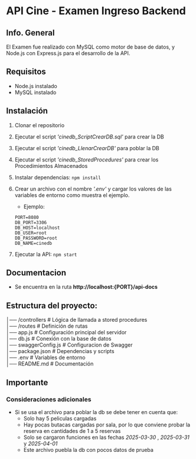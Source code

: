 # API Cine - Examen Ingreso Backend
## Info. General
El Examen fue realizado con MySQL como motor de base de datos, y Node.js con Express.js para el desarrollo de la API.

## Requisitos

- Node.js instalado
- MySQL instalado

## Instalación

1. Clonar el repositorio

2. Ejecutar el script _'cinedb_ScriptCrearDB.sql'_ para crear la DB

3. Ejecutar el script _'cinedb_LlenarCrearDB'_ para poblar la DB

4. Ejecutar el script _'cinedb_StoredProcedures'_ para crear los Procedimientos Almacenados

5. Instalar dependencias:
   `npm install`

6. Crear un archivo con el nombre _'.env'_ y cargar los valores de las variables de entorno como muestra el ejemplo.
   - Ejemplo:
   ```
   PORT=8080
   DB_PORT=3306
   DB_HOST=localhost
   DB_USER=root
   DB_PASSWORD=root
   DB_NAME=cinedb
   ```
7. Ejecutar la API:
   `npm start`

## Documentacion

- Se encuentra en la ruta **http://localhost:{PORT}/api-docs**

## Estructura del proyecto:

│── /controllers # Lógica de llamada a stored procedures  
│── /routes # Definición de rutas  
│── app.js # Configuración principal del servidor  
│── db.js # Conexión con la base de datos  
│── swaggerConfig.js # Configuracion de Swagger  
│── package.json # Dependencias y scripts  
│── .env # Variables de entorno  
│── README.md # Documentación

## Importante

### Consideraciones adicionales

- Si se usa el archivo para poblar la db se debe tener en cuenta que:
  - Solo hay 5 peliculas cargadas
  - Hay pocas butacas cargadas por sala, por lo que conviene probar la reserva en cantidades de 1 a 5 reservas
  - Solo se cargaron funciones en las fechas _2025-03-30_ , _2025-03-31_ y _2025-04-01_
  - Este archivo puebla la db con pocos datos de prueba
